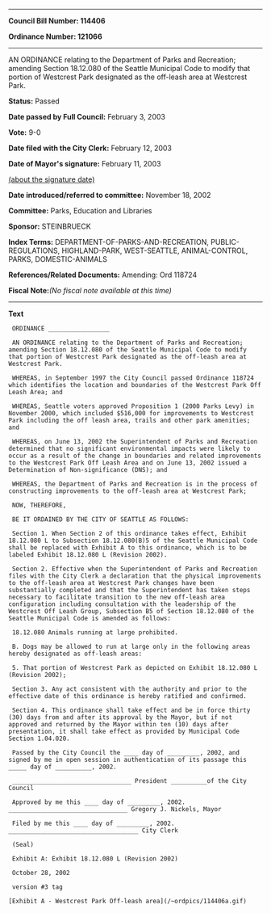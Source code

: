 

********

**Council Bill Number: 114406**
   
**Ordinance Number: 121066**
********

 AN ORDINANCE relating to the Department of Parks and Recreation; amending Section 18.12.080 of the Seattle Municipal Code to modify that portion of Westcrest Park designated as the off-leash area at Westcrest Park.

**Status:** Passed
   
**Date passed by Full Council:** February 3, 2003
   
**Vote:** 9-0
   
**Date filed with the City Clerk:** February 12, 2003
   
**Date of Mayor's signature:** February 11, 2003
   
[(about the signature date)](/~public/approvaldate.htm)
   
   
   
**Date introduced/referred to committee:** November 18, 2002
   
**Committee:** Parks, Education and Libraries
   
**Sponsor:** STEINBRUECK
   
   
**Index Terms:** DEPARTMENT-OF-PARKS-AND-RECREATION, PUBLIC-REGULATIONS, HIGHLAND-PARK, WEST-SEATTLE, ANIMAL-CONTROL, PARKS, DOMESTIC-ANIMALS

**References/Related Documents:** Amending: Ord 118724

**Fiscal Note:**_(No fiscal note available at this time)_

********

**Text**
   
```
 ORDINANCE _________________

 AN ORDINANCE relating to the Department of Parks and Recreation; amending Section 18.12.080 of the Seattle Municipal Code to modify that portion of Westcrest Park designated as the off-leash area at Westcrest Park.

 WHEREAS, in September 1997 the City Council passed Ordinance 118724 which identifies the location and boundaries of the Westcrest Park Off Leash Area; and

 WHEREAS, Seattle voters approved Proposition 1 (2000 Parks Levy) in November 2000, which included $516,000 for improvements to Westcrest Park including the off leash area, trails and other park amenities; and

 WHEREAS, on June 13, 2002 the Superintendent of Parks and Recreation determined that no significant environmental impacts were likely to occur as a result of the change in boundaries and related improvements to the Westcrest Park Off Leash Area and on June 13, 2002 issued a Determination of Non-significance (DNS); and

 WHEREAS, the Department of Parks and Recreation is in the process of constructing improvements to the off-leash area at Westcrest Park;

 NOW, THEREFORE,

 BE IT ORDAINED BY THE CITY OF SEATTLE AS FOLLOWS:

 Section 1. When Section 2 of this ordinance takes effect, Exhibit 18.12.080 L to Subsection 18.12.080(B)5 of the Seattle Municipal Code shall be replaced with Exhibit A to this ordinance, which is to be labeled Exhibit 18.12.080 L (Revision 2002).

 Section 2. Effective when the Superintendent of Parks and Recreation files with the City Clerk a declaration that the physical improvements to the off-leash area at Westcrest Park changes have been substantially completed and that the Superintendent has taken steps necessary to facilitate transition to the new off-leash area configuration including consultation with the leadership of the Westcrest Off Leash Group, Subsection B5 of Section 18.12.080 of the Seattle Municipal Code is amended as follows:

 18.12.080 Animals running at large prohibited.

 B. Dogs may be allowed to run at large only in the following areas hereby designated as off-leash areas:

 5. That portion of Westcrest Park as depicted on Exhibit 18.12.080 L (Revision 2002);

 Section 3. Any act consistent with the authority and prior to the effective date of this ordinance is hereby ratified and confirmed.

 Section 4. This ordinance shall take effect and be in force thirty (30) days from and after its approval by the Mayor, but if not approved and returned by the Mayor within ten (10) days after presentation, it shall take effect as provided by Municipal Code Section 1.04.020.

 Passed by the City Council the ____ day of _________, 2002, and signed by me in open session in authentication of its passage this _____ day of __________, 2002.

 _________________________________ President __________of the City Council

 Approved by me this ____ day of _________, 2002. _________________________________ Gregory J. Nickels, Mayor

 Filed by me this ____ day of _________, 2002. ____________________________________ City Clerk

 (Seal)

 Exhibit A: Exhibit 18.12.080 L (Revision 2002)

 October 28, 2002

 version #3 tag

[Exhibit A - Westcrest Park Off-leash area](/~ordpics/114406a.gif)

```
